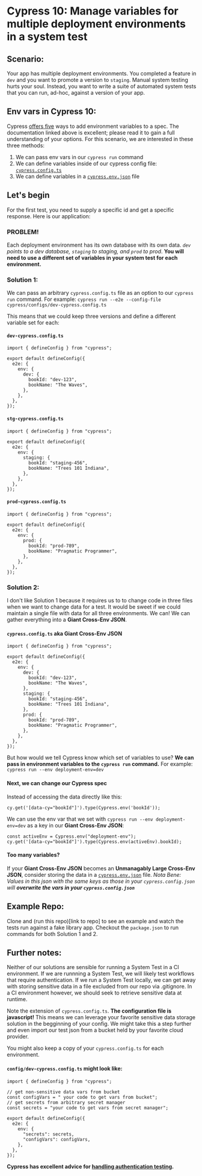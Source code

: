 # Cypress 10: Manage variables for multiple deployment environments in a system test

## Scenario:

Your app has multiple deployment environments. You completed a feature in `dev` and you want to promote a version to `staging`. Manual system testing hurts your soul. Instead, you want to write a suite of automated system tests that you can run, ad-hoc, against a version of your app.

## Env vars in Cypress 10:

Cypress [offers five](https://docs.cypress.io/guides/guides/environment-variables#Setting) ways to add environment variables to a spec. The documentation linked above is excellent; please read it to gain a full understanding of your options. For this scenario, we are interested in these three methods:

1. We can pass env vars in our `cypress run` command
1. We can define variables inside of our cypress config file: [`cypress.config.ts`](https://docs.cypress.io/guides/references/configuration)
1. We can define variables in a [`cypress.env.json`](https://docs.cypress.io/guides/guides/environment-variables#Option-2-cypress-env-json) file

## Let's begin

For the first test, you need to supply a specific id and get a specific response. Here is our application:

### PROBLEM!

Each deployment environment has its own database with its own data. _`dev` points to a dev database, `staging` to staging, and `prod` to prod_. **You will need to use a different set of variables in your system test for each environment.**

### Solution 1:

We can pass an arbitrary `cypress.config.ts` file as an option to our `cypress run` command. For example: `cypress run --e2e --config-file cypress/configs/dev-cypress.config.ts`

This means that we could keep three versions and define a different variable set for each:

#### `dev-cypress.config.ts`

```
import { defineConfig } from "cypress";

export default defineConfig({
  e2e: {
    env: {
      dev: {
        bookId: "dev-123",
        bookName: "The Waves",
      },
    },
  },
});

```

#### `stg-cypress.config.ts`

```
import { defineConfig } from "cypress";

export default defineConfig({
  e2e: {
    env: {
      staging: {
        bookId: "staging-456",
        bookName: "Trees 101 Indiana",
      },
    },
  },
});
```

#### `prod-cypress.config.ts`

```
import { defineConfig } from "cypress";

export default defineConfig({
  e2e: {
    env: {
      prod: {
        bookId: "prod-789",
        bookName: "Pragmatic Programmer",
      },
    },
  },
});

```

### Solution 2:

I don't like Solution 1 because it requires us to to change code in three files when we want to change data for a test.
It would be sweet if we could maintain a single file with data for all three environments. We can! We can gather everything into a **Giant Cross-Env JSON**.

#### `cypress.config.ts` aka Giant Cross-Env JSON

```
import { defineConfig } from "cypress";

export default defineConfig({
  e2e: {
    env: {
      dev: {
        bookId: "dev-123",
        bookName: "The Waves",
      },
      staging: {
        bookId: "staging-456",
        bookName: "Trees 101 Indiana",
      },
      prod: {
        bookId: "prod-789",
        bookName: "Pragmatic Programmer",
      },
    },
  },
});

```

But how would we tell Cypress know which set of variables to use?
**We can pass in environment variables to the `cypress run` command.**
For example: `cypress run --env deployment-env=dev`

#### Next, we can change our Cypress spec

Instead of accessing the data directly like this:

```
cy.get('[data-cy="bookId"]').type(Cypress.env('bookId'));
```

We can use the env var that we set with `cypress run --env deployment-env=dev` as a key in our **Giant Cross-Env JSON**:

```
const activeEnv = Cypress.env("deployment-env");
cy.get('[data-cy="bookId"]').type(Cypress.env(activeEnv).bookId);
```

#### Too many variables?

If your **Giant Cross-Env JSON** becomes an **Unmanagably Large Cross-Env JSON**, consider storing the data in a [`cypress.env.json`](https://docs.cypress.io/guides/guides/environment-variables#Option-2-cypress-env-json) file.
_Nota Bene: Values in this json with the same keys as those in your `cypress.config.json` will **overwrite the vars in your `cypress.config.json`**_

## Example Repo:

Clone and (run this repo)[link to repo] to see an example and watch the tests run against a fake library app.
Checkout the `package.json` to run commands for both Solution 1 and 2.

## Further notes:

Neither of our solutions are sensible for running a System Test in a CI environment. If we are runnning a System Test, we will likely test workflows that require authentication. If we run a System Test locally, we can get away with storing sensitive data in a file excluded from our repo via .gitignore.
In a CI environment however, we should seek to retrieve sensitive data at runtime.

Note the extension of `cypress.config.ts`. **The configuration file is javascript!** This means we can leverage your favorite sensitive data storage solution in the begginning of your config.
We might take this a step further and even import our test json from a bucket held by your favorite cloud provider.

You might also keep a copy of your `cypress.config.ts` for each environment.

#### `config/dev-cypress.config.ts` might look like:

```
import { defineConfig } from "cypress";

// get non-sensitive data vars from bucket
const configVars = " your code to get vars from bucket";
// get secrets from arbitrary secret manager
const secrets = "your code to get vars from secret manager";

export default defineConfig({
  e2e: {
    env: {
      "secrets": secrets,
      "configVars": configVars,
    },
  },
});
```

**Cypress has excellent advice for [handling authentication testing](https://docs.cypress.io/guides/end-to-end-testing/testing-your-app#Logging-in).**
